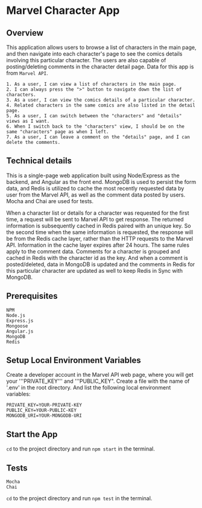 # Marvel Character App

## Overview

This application allows users to browse a list of characters in the main page, and then navigate into each character's page to see the comics details involving this particular character. The users are also capable of posting/deleting comments in the character detail page. Data for this app is from ```Marvel API```.

```
1. As a user, I can view a list of characters in the main page.
2. I can always press the ">" button to navigate down the list of characters.
3. As a user, I can view the comics details of a particular character.
4. Related characters in the same comics are also listed in the detail page.
5. As a user, I can switch between the "characters" and "details" views as I want.
6. When I switch back to the "characters" view, I should be on the same "characters" page as when I left.
7. As a user, I can leave a comment on the "details" page, and I can delete the comments.
```
## Technical details

This is a single-page web application built using Node/Express as the backend, and Angular as the front end. MongoDB is used to persist the form data, and Redis is utilized to cache the most recently requested data by user from the Marvel API, as well as the comment data posted by users. Mocha and Chai are used for tests.

When a character list or details for a character was requested for the first time, a request will be sent to Marvel API to get response. The returned information is subsequently cached in Redis paired with an unique key. So the second time when the same information is requested, the response will be from the Redis cache layer, rather than the HTTP requests to the Marvel API. Information in the cache layer expires after 24 hours. The same rules apply to the comment data. Comments for a character is grouped and cached in Redis with the character id as the key. And when a comment is posted/deleted, data in MongoDB is updated and the comments in Redis for this particular character are updated as well to keep Redis in Sync with MongoDB.

## Prerequisites
```
NPM
Node.js
Express.js
Mongoose
Angular.js
MongoDB
Redis
```

## Setup Local Environment Variables

Create a developer account in the Marvel API web page, where you will get your '''PRIVATE_KEY''' and '''PUBLIC_KEY". Create a file with the name of '.env' in the root directory. And list the following local environment variables:
```
PRIVATE_KEY=YOUR-PRIVATE-KEY
PUBLIC_KEY=YOUR-PUBLIC-KEY
MONGODB_URI=YOUR-MONGODB-URI

```

## Start the App

`cd` to the project directory and run `npm start` in the terminal.

## Tests
```
Mocha
Chai
```
`cd` to the project directory and run `npm test` in the terminal.
